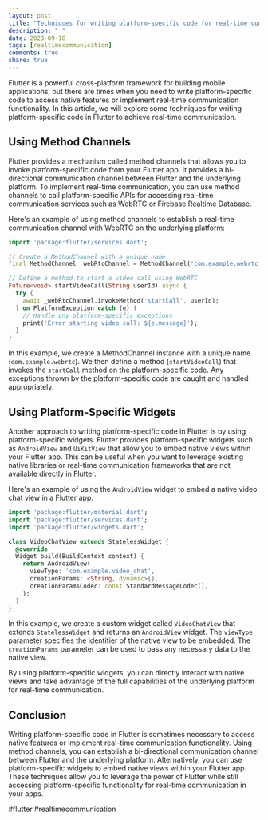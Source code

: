 ```yaml
---
layout: post
title: "Techniques for writing platform-specific code for real-time communication in Flutter."
description: " "
date: 2023-09-18
tags: [realtimecommunication]
comments: true
share: true
---
```


Flutter is a powerful cross-platform framework for building mobile applications, but there are times when you need to write platform-specific code to access native features or implement real-time communication functionality. In this article, we will explore some techniques for writing platform-specific code in Flutter to achieve real-time communication.

## Using Method Channels

Flutter provides a mechanism called method channels that allows you to invoke platform-specific code from your Flutter app. It provides a bi-directional communication channel between Flutter and the underlying platform. To implement real-time communication, you can use method channels to call platform-specific APIs for accessing real-time communication services such as WebRTC or Firebase Realtime Database.

Here's an example of using method channels to establish a real-time communication channel with WebRTC on the underlying platform:

```dart
import 'package:flutter/services.dart';

// Create a MethodChannel with a unique name
final MethodChannel _webRtcChannel = MethodChannel('com.example.webrtc');

// Define a method to start a video call using WebRTC
Future<void> startVideoCall(String userId) async {
  try {
    await _webRtcChannel.invokeMethod('startCall', userId);
  } on PlatformException catch (e) {
    // Handle any platform-specific exceptions
    print('Error starting video call: ${e.message}');
  }
}
```

In this example, we create a MethodChannel instance with a unique name (`com.example.webrtc`). We then define a method (`startVideoCall`) that invokes the `startCall` method on the platform-specific code. Any exceptions thrown by the platform-specific code are caught and handled appropriately.

## Using Platform-Specific Widgets

Another approach to writing platform-specific code in Flutter is by using platform-specific widgets. Flutter provides platform-specific widgets such as `AndroidView` and `UiKitView` that allow you to embed native views within your Flutter app. This can be useful when you want to leverage existing native libraries or real-time communication frameworks that are not available directly in Flutter.

Here's an example of using the `AndroidView` widget to embed a native video chat view in a Flutter app:

```dart
import 'package:flutter/material.dart';
import 'package:flutter/services.dart';
import 'package:flutter/widgets.dart';

class VideoChatView extends StatelessWidget {
  @override
  Widget build(BuildContext context) {
    return AndroidView(
      viewType: 'com.example.video_chat',
      creationParams: <String, dynamic>{},
      creationParamsCodec: const StandardMessageCodec(),
    );
  }
}
```

In this example, we create a custom widget called `VideoChatView` that extends `StatelessWidget` and returns an `AndroidView` widget. The `viewType` parameter specifies the identifier of the native view to be embedded. The `creationParams` parameter can be used to pass any necessary data to the native view.

By using platform-specific widgets, you can directly interact with native views and take advantage of the full capabilities of the underlying platform for real-time communication.

## Conclusion

Writing platform-specific code in Flutter is sometimes necessary to access native features or implement real-time communication functionality. Using method channels, you can establish a bi-directional communication channel between Flutter and the underlying platform. Alternatively, you can use platform-specific widgets to embed native views within your Flutter app. These techniques allow you to leverage the power of Flutter while still accessing platform-specific functionality for real-time communication in your apps.

#flutter #realtimecommunication
